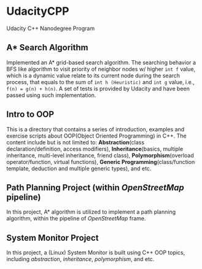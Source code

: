 # UdacityCPP
Udacity C++ Nanodegree Program

## A* Search Algorithm
Implemented an A* grid-based search algorithm. 
The searching behavior a BFS like algorithm to visit priority of neighbor nodes w/ higher ```int f``` value, which is a dynamic value relate to its current node during the search process, that equals to the sum of ```int h (Heuristic)``` and ```int g``` value, i.e., ```f(n) = g(n) + h(n)```.
A set of tests is provided by Udacity and have been passed using such implementation.

## Intro to OOP
This is a directory that contains a series of introduction, examples and exercise scripts about OOP(Object Oriented Programming) in C++. The content include but is not limited to: **Abstraction**(class declaration/definition, access modifiers), **Inheritance**(basics, multiple inheritance, multi-level inheritance, friend class), **Polymorphism**(overload operator/function, virtual functions), **Generic Programming**(class/function template, deduction and multiple generic types), and etc.

## Path Planning Project (within *OpenStreetMap* pipeline)
In this project, A* algorithm is utilized to implement a path planning algorithm, within the pipeline of *OpenStreetMap* frame.

## System Monitor Project
In this project, a (Linux) System Monitor is built using C++ OOP topics, including *abstraction*, *inheritance*, *polymorphism*, and etc.
